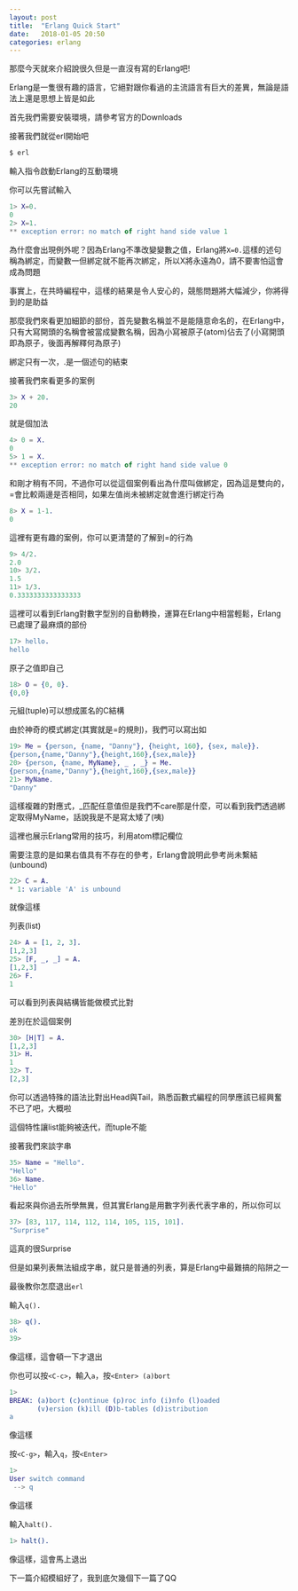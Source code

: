 ```yaml
---
layout: post
title:  "Erlang Quick Start"
date:   2018-01-05 20:50
categories: erlang
---
```


那麼今天就來介紹說很久但是一直沒有寫的Erlang吧!

Erlang是一隻很有趣的語言，它絕對跟你看過的主流語言有巨大的差異，無論是語法上還是思想上皆是如此



首先我們需要安裝環境，請參考官方的Downloads

接著我們就從erl開始吧
```bash
$ erl
```
輸入指令啟動Erlang的互動環境

你可以先嘗試輸入
```erlang
1> X=0.
0
2> X=1.
** exception error: no match of right hand side value 1
```
為什麼會出現例外呢？因為Erlang不準改變變數之值，Erlang將`X=0.`這樣的述句稱為綁定，而變數一但綁定就不能再次綁定，所以X將永遠為0，請不要害怕這會成為問題

事實上，在共時編程中，這樣的結果是令人安心的，競態問題將大幅減少，你將得到的是助益

那麼我們來看更加細節的部份，首先變數名稱並不是能隨意命名的，在Erlang中，只有大寫開頭的名稱會被當成變數名稱，因為小寫被原子(atom)佔去了(小寫開頭即為原子，後面再解釋何為原子)

綁定只有一次，.是一個述句的結束



接著我們來看更多的案例
```erlang
3> X + 20.
20
```
就是個加法


```erlang
4> 0 = X.
0
5> 1 = X.
** exception error: no match of right hand side value 0
```
和剛才稍有不同，不過你可以從這個案例看出為什麼叫做綁定，因為這是雙向的，=會比較兩邊是否相同，如果左值尚未被綁定就會進行綁定行為
```erlang
8> X = 1-1.
0
```
這裡有更有趣的案例，你可以更清楚的了解到=的行為


```erlang
9> 4/2.
2.0
10> 3/2.
1.5
11> 1/3.
0.3333333333333333
```
這裡可以看到Erlang對數字型別的自動轉換，運算在Erlang中相當輕鬆，Erlang已處理了最麻煩的部份


```erlang
17> hello.
hello
```
原子之值即自己

```erlang
18> O = {0, 0}. 
{0,0}
```
元組(tuple)可以想成匿名的C結構



由於神奇的模式綁定(其實就是=的規則)，我們可以寫出如
```erlang
19> Me = {person, {name, "Danny"}, {height, 160}, {sex, male}}.
{person,{name,"Danny"},{height,160},{sex,male}}
20> {person, {name, MyName}, _ , _} = Me.                         
{person,{name,"Danny"},{height,160},{sex,male}}
21> MyName.
"Danny"
```
這樣複雜的對應式，_匹配任意值但是我們不care那是什麼，可以看到我們透過綁定取得MyName，話說我是不是寫太矮了(咦)

這裡也展示Erlang常用的技巧，利用atom標記欄位

需要注意的是如果右值具有不存在的參考，Erlang會說明此參考尚未繫結(unbound)
```erlang
22> C = A.
* 1: variable 'A' is unbound
```
就像這樣



列表(list)

```erlang
24> A = [1, 2, 3].
[1,2,3]
25> [F, _, _] = A.
[1,2,3]
26> F.
1
```
可以看到列表與結構皆能做模式比對



差別在於這個案例

```erlang
30> [H|T] = A.
[1,2,3]
31> H.
1
32> T.
[2,3]
```
你可以透過特殊的語法比對出Head與Tail，熟悉函數式編程的同學應該已經興奮不已了吧，大概啦

這個特性讓list能夠被迭代，而tuple不能



接著我們來談字串
```erlang
35> Name = "Hello".
"Hello"
36> Name.          
"Hello"
```
看起來與你過去所學無異，但其實Erlang是用數字列表代表字串的，所以你可以

```erlang
37> [83, 117, 114, 112, 114, 105, 115, 101].
"Surprise"
```
這真的很Surprise

但是如果列表無法組成字串，就只是普通的列表，算是Erlang中最難搞的陷阱之一



最後教你怎麼退出`erl`

輸入`q().`

```erlang
38> q().
ok
39>
```
像這樣，這會頓一下才退出



你也可以按`<C-c>`，輸入`a`，按`<Enter> (a)bort`

```erlang
1> 
BREAK: (a)bort (c)ontinue (p)roc info (i)nfo (l)oaded
       (v)ersion (k)ill (D)b-tables (d)istribution
a
```
像這樣



按`<C-g>`，輸入`q`，按`<Enter>`

```erlang
1> 
User switch command
 --> q
```
像這樣



輸入`halt().`

```erlang
1> halt().
```
像這樣，這會馬上退出



下一篇介紹模組好了，我到底欠幾個下一篇了QQ